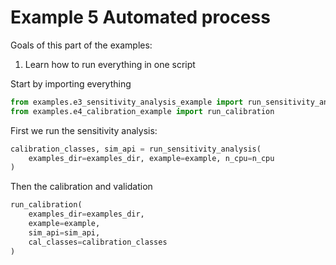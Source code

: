 
# Example 5 Automated process

Goals of this part of the examples:
1. Learn how to run everything in one script

Start by importing everything

```python
from examples.e3_sensitivity_analysis_example import run_sensitivity_analysis
from examples.e4_calibration_example import run_calibration
```

First we run the sensitivity analysis:

```python
calibration_classes, sim_api = run_sensitivity_analysis(
    examples_dir=examples_dir, example=example, n_cpu=n_cpu
)
```

Then the calibration and validation

```python
run_calibration(
    examples_dir=examples_dir,
    example=example,
    sim_api=sim_api,
    cal_classes=calibration_classes
)
```
